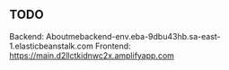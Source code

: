 ## TODO

Backend: Aboutmebackend-env.eba-9dbu43hb.sa-east-1.elasticbeanstalk.com
Frontend: https://main.d2llctkidnwc2x.amplifyapp.com
